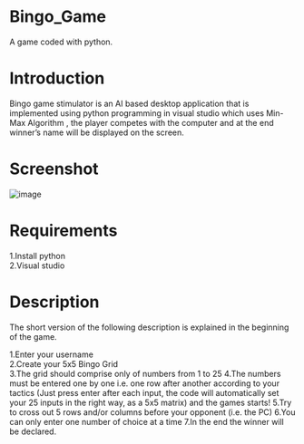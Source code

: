 # Bingo_Game
A game coded with python.

# Introduction
Bingo game stimulator is an AI based desktop application that is implemented using python programming in visual studio which uses Min-Max Algorithm , the player competes with the computer and at the end winner’s name will be displayed on the screen.

# Screenshot
![image](https://github.com/sravanijatoth02/Bingo_Game/assets/101631497/e4757827-9f82-4cb8-8669-c2bce525636c)

# Requirements
1.Install python     
2.Visual studio

# Description
The short version of the following description is explained in the beginning of the game. 

1.Enter your username                                                                                                                                                 
2.Create your 5x5 Bingo Grid                                                                                                                                             
3.The grid should comprise only of numbers from 1 to 25
4.The numbers must be entered one by one i.e. one row after another according to your tactics (Just press enter after each input, the code will automatically set your 25 inputs in the right way, as a 5x5 matrix) and the games starts!
5.Try to cross out 5 rows and/or columns before your opponent (i.e. the PC)
6.You can only enter one number of choice at a time
7.In the end the winner will be declared.
